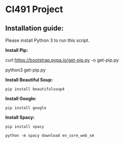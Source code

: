 # CI491 Project

## Installation guide:

Please install Python 3 to run this script.

**Install Pip:**

curl https://bootstrap.pypa.io/get-pip.py -o get-pip.py

python3 get-pip.py

**Install Beautiful Soup:**

`pip install beautifulsoup4`

**Install Google:**

`pip install google`

**Install Spacy:**

`pip install spacy`

`python -m spacy download en_core_web_sm`
